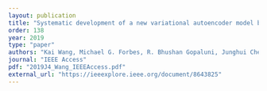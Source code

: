 ```yaml
---
layout: publication
title: "Systematic development of a new variational autoencoder model based on uncertain data for monitoring nonlinear processes"
order: 138
year: 2019
type: "paper"
authors: "Kai Wang, Michael G. Forbes, R. Bhushan Gopaluni, Junghui Chen, Zhihuan Song"
journal: "IEEE Access"
pdf: "2019J4_Wang_IEEEAccess.pdf"
external_url: "https://ieeexplore.ieee.org/document/8643825"
---
```

